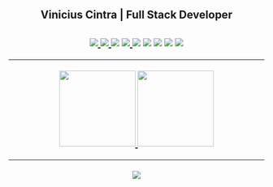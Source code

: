 <h2 id="header" align="center"> Vinicius Cintra | Full Stack Developer <h2>
  
<p align="center">
  <a href="https://www.origamid.com/certificate/626c6810">
    <img src="https://skillicons.dev/icons?i=html,css" />
  </a>
  <a href="https://www.origamid.com/certificate/7943baf3">
    <img src="https://skillicons.dev/icons?i=js" />
  </a>
  <a>
    <img src="https://skillicons.dev/icons?i=vue" />
  </a>
  <a href="https://vuetifyjs.com" target="_blank">
    <img src="https://skillicons.dev/icons?i=vuetify" />
  </a>
  <a>
    <img src="https://skillicons.dev/icons?i=pinia" />
  </a>
  <a>
    <img src="https://skillicons.dev/icons?i=figma" />
  </a>
  <a>
    <img src="https://skillicons.dev/icons?i=nodejs" />
  </a>
  <a>
    <img src="https://skillicons.dev/icons?i=sequelize" />
  </a>
    <a>
    <img src="https://skillicons.dev/icons?i=postgres" />
  </a>
</p>

---

<div align="center">
  <a href="https://github.com/Vinicius-Cintra-Ferreira">
  <img height="150em" src="https://github-readme-stats-sigma-five.vercel.app/api?username=Vinicius-Cintra-Ferreira&show_icons=true&theme=dark&include_all_commits=true&count_private=true&hide_border=true"/>
  <img height="150em" src="https://github-readme-stats-sigma-five.vercel.app/api/top-langs/?username=Vinicius-Cintra-Ferreira&layout=compact&langs_count=7&theme=dark&hide_border=true"/>
</div>

---
<p align="center">
  <a href="https://www.linkedin.com/in/vinicius-cf" target="_blanck">
    <img src="https://skillicons.dev/icons?i=linkedin"/>
  </a>
</p>

